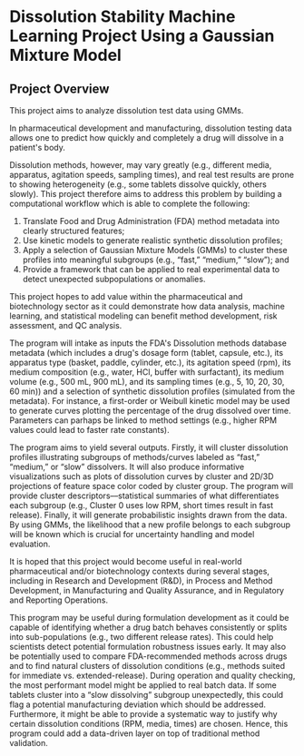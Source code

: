 # Dissolution Stability Machine Learning Project Using a Gaussian Mixture Model

## Project Overview

This project aims to analyze dissolution test data using GMMs.

In pharmaceutical development and manufacturing, dissolution testing data allows one to predict how quickly and completely a drug will dissolve in a patient's body.

Dissolution methods, however, may vary greatly (e.g., different media, apparatus, agitation speeds, sampling times), and real test results are prone to showing heterogeneity (e.g., some tablets dissolve quickly, others slowly). This project therefore aims to address this problem by building a computational workflow which is able to complete the following:
1) Translate Food and Drug Administration (FDA) method metadata into clearly structured features;
2) Use kinetic models to generate realistic synthetic dissolution profiles;
3) Apply a selection of Gaussian Mixture Models (GMMs) to cluster these profiles into meaningful subgroups (e.g., “fast,” “medium,” “slow”); and
4) Provide a framework that can be applied to real experimental data to detect unexpected subpopulations or anomalies.

This project hopes to add value within the pharmaceutical and biotechnology sector as it could demonstrate how data analysis, machine learning, and statistical modeling can benefit method development, risk assessment, and QC analysis.

The program will intake as inputs the FDA's Dissolution methods database metadata (which includes a drug's dosage form (tablet, capsule, etc.), its apparatus type (basket, paddle, cylinder, etc.), its agitation speed (rpm), its medium composition (e.g., water, HCl, buffer with surfactant), its medium volume (e.g., 500 mL, 900 mL), and its sampling times (e.g., 5, 10, 20, 30, 60 min)) and a selection of synthetic dissolution profiles (simulated from the metadata). For instance, a first-order or Weibull kinetic model may be used to generate curves plotting the percentage of the drug dissolved over time. Parameters can parhaps be linked to method settings (e.g., higher RPM values could lead to faster rate constants).

The program aims to yield several outputs. Firstly, it will cluster dissolution profiles illustrating subgroups of methods/curves labeled as “fast,” “medium,” or “slow” dissolvers. It will also produce informative visualizations such as plots of dissolution curves by cluster and 2D/3D projections of feature space color coded by cluster group. The program will provide cluster descriptors––statistical summaries of what differentiates each subgroup (e.g., Cluster 0 uses low RPM, short times result in fast release). Finally, it will generate probabilistic insights drawn from the data. By using GMMs, the likelihood that a new profile belongs to each subgroup will be known which is crucial for uncertainty handling and model evaluation.

It is hoped that this project would become useful in real-world pharmaceutical and/or biotechnology contexts during several stages, including in Research and Development (R&D), in Process and Method Development, in Manufacturing and Quality Assurance, and in Regulatory and Reporting Operations.

This program may be useful during formulation development as it could be capable of identifying whether a drug batch behaves consistently or splits into sub-populations (e.g., two different release rates). This could help scientists detect potential formulation robustness issues early. It may also be potentially used to compare FDA-recommended methods across drugs and to find natural clusters of dissolution conditions (e.g., methods suited for immediate vs. extended-release). During operation and quality checking, the most performant model might be applied to real batch data. If some tablets cluster into a “slow dissolving” subgroup unexpectedly, this could flag a potential manufacturing deviation which should be addressed. Furthermore, it might be able to provide a systematic way to justify why certain dissolution conditions (RPM, media, times) are chosen. Hence, this program could add a data-driven layer on top of traditional method validation.